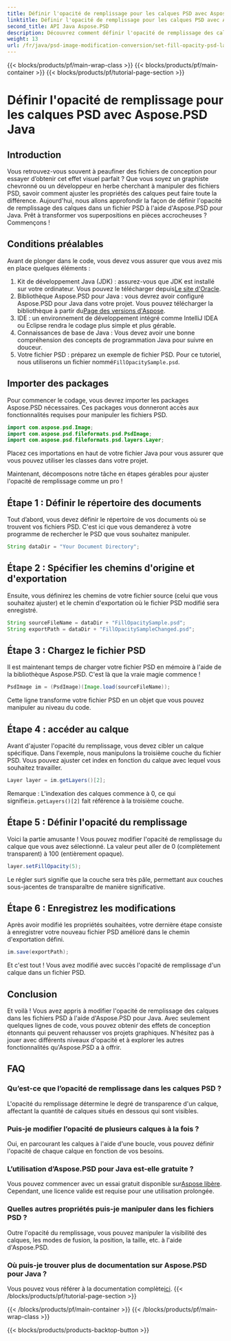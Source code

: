 ```yaml
---
title: Définir l'opacité de remplissage pour les calques PSD avec Aspose.PSD Java
linktitle: Définir l'opacité de remplissage pour les calques PSD avec Aspose.PSD Java
second_title: API Java Aspose.PSD
description: Découvrez comment définir l'opacité de remplissage des calques PSD à l'aide d'Aspose.PSD pour Java dans ce guide étape par étape. Améliorez efficacement vos projets de conception graphique.
weight: 13
url: /fr/java/psd-image-modification-conversion/set-fill-opacity-psd-layers/
---
```


{{< blocks/products/pf/main-wrap-class >}}
{{< blocks/products/pf/main-container >}}
{{< blocks/products/pf/tutorial-page-section >}}

# Définir l'opacité de remplissage pour les calques PSD avec Aspose.PSD Java

## Introduction
Vous retrouvez-vous souvent à peaufiner des fichiers de conception pour essayer d’obtenir cet effet visuel parfait ? Que vous soyez un graphiste chevronné ou un développeur en herbe cherchant à manipuler des fichiers PSD, savoir comment ajuster les propriétés des calques peut faire toute la différence. Aujourd'hui, nous allons approfondir la façon de définir l'opacité de remplissage des calques dans un fichier PSD à l'aide d'Aspose.PSD pour Java. Prêt à transformer vos superpositions en pièces accrocheuses ? Commençons !
## Conditions préalables
Avant de plonger dans le code, vous devez vous assurer que vous avez mis en place quelques éléments :
1.  Kit de développement Java (JDK) : assurez-vous que JDK est installé sur votre ordinateur. Vous pouvez le télécharger depuis[Le site d'Oracle](https://www.oracle.com/java/technologies/javase-downloads.html).
2.  Bibliothèque Aspose.PSD pour Java : vous devrez avoir configuré Aspose.PSD pour Java dans votre projet. Vous pouvez télécharger la bibliothèque à partir du[Page des versions d'Aspose](https://releases.aspose.com/psd/java/).
3. IDE : un environnement de développement intégré comme IntelliJ IDEA ou Eclipse rendra le codage plus simple et plus gérable.
4. Connaissances de base de Java : Vous devez avoir une bonne compréhension des concepts de programmation Java pour suivre en douceur.
5.  Votre fichier PSD : préparez un exemple de fichier PSD. Pour ce tutoriel, nous utiliserons un fichier nommé`FillOpacitySample.psd`.
## Importer des packages
Pour commencer le codage, vous devrez importer les packages Aspose.PSD nécessaires. Ces packages vous donneront accès aux fonctionnalités requises pour manipuler les fichiers PSD.
```java
import com.aspose.psd.Image;
import com.aspose.psd.fileformats.psd.PsdImage;
import com.aspose.psd.fileformats.psd.layers.Layer;
```
Placez ces importations en haut de votre fichier Java pour vous assurer que vous pouvez utiliser les classes dans votre projet.

Maintenant, décomposons notre tâche en étapes gérables pour ajuster l'opacité de remplissage comme un pro !
## Étape 1 : Définir le répertoire des documents
Tout d’abord, vous devez définir le répertoire de vos documents où se trouvent vos fichiers PSD. C'est ici que vous demanderez à votre programme de rechercher le PSD que vous souhaitez manipuler.
```java
String dataDir = "Your Document Directory";
```
## Étape 2 : Spécifier les chemins d'origine et d'exportation
Ensuite, vous définirez les chemins de votre fichier source (celui que vous souhaitez ajuster) et le chemin d'exportation où le fichier PSD modifié sera enregistré.
```java
String sourceFileName = dataDir + "FillOpacitySample.psd";
String exportPath = dataDir + "FillOpacitySampleChanged.psd";
```
## Étape 3 : Chargez le fichier PSD
Il est maintenant temps de charger votre fichier PSD en mémoire à l'aide de la bibliothèque Aspose.PSD. C'est là que la vraie magie commence !
```java
PsdImage im = (PsdImage)(Image.load(sourceFileName));
```
Cette ligne transforme votre fichier PSD en un objet que vous pouvez manipuler au niveau du code.
## Étape 4 : accéder au calque
Avant d'ajuster l'opacité du remplissage, vous devez cibler un calque spécifique. Dans l'exemple, nous manipulons la troisième couche du fichier PSD. Vous pouvez ajuster cet index en fonction du calque avec lequel vous souhaitez travailler.
```java
Layer layer = im.getLayers()[2];
```
 Remarque : L'indexation des calques commence à 0, ce qui signifie`im.getLayers()[2]` fait référence à la troisième couche.
## Étape 5 : Définir l'opacité du remplissage
Voici la partie amusante ! Vous pouvez modifier l'opacité de remplissage du calque que vous avez sélectionné. La valeur peut aller de 0 (complètement transparent) à 100 (entièrement opaque).
```java
layer.setFillOpacity(5);
```
 Le régler sur`5` signifie que la couche sera très pâle, permettant aux couches sous-jacentes de transparaître de manière significative.
## Étape 6 : Enregistrez les modifications
Après avoir modifié les propriétés souhaitées, votre dernière étape consiste à enregistrer votre nouveau fichier PSD amélioré dans le chemin d'exportation défini.
```java
im.save(exportPath);
```
Et c'est tout ! Vous avez modifié avec succès l'opacité de remplissage d'un calque dans un fichier PSD.
## Conclusion
Et voilà ! Vous avez appris à modifier l'opacité de remplissage des calques dans les fichiers PSD à l'aide d'Aspose.PSD pour Java. Avec seulement quelques lignes de code, vous pouvez obtenir des effets de conception étonnants qui peuvent rehausser vos projets graphiques. N'hésitez pas à jouer avec différents niveaux d'opacité et à explorer les autres fonctionnalités qu'Aspose.PSD a à offrir.
## FAQ
### Qu’est-ce que l’opacité de remplissage dans les calques PSD ?
L'opacité du remplissage détermine le degré de transparence d'un calque, affectant la quantité de calques situés en dessous qui sont visibles.
### Puis-je modifier l’opacité de plusieurs calques à la fois ?
Oui, en parcourant les calques à l'aide d'une boucle, vous pouvez définir l'opacité de chaque calque en fonction de vos besoins.
### L’utilisation d’Aspose.PSD pour Java est-elle gratuite ?
 Vous pouvez commencer avec un essai gratuit disponible sur[Aspose libère](https://releases.aspose.com/). Cependant, une licence valide est requise pour une utilisation prolongée.
### Quelles autres propriétés puis-je manipuler dans les fichiers PSD ?
Outre l'opacité du remplissage, vous pouvez manipuler la visibilité des calques, les modes de fusion, la position, la taille, etc. à l'aide d'Aspose.PSD.
### Où puis-je trouver plus de documentation sur Aspose.PSD pour Java ?
 Vous pouvez vous référer à la documentation complète[ici](https://reference.aspose.com/psd/java/).
{{< /blocks/products/pf/tutorial-page-section >}}

{{< /blocks/products/pf/main-container >}}
{{< /blocks/products/pf/main-wrap-class >}}

{{< blocks/products/products-backtop-button >}}
